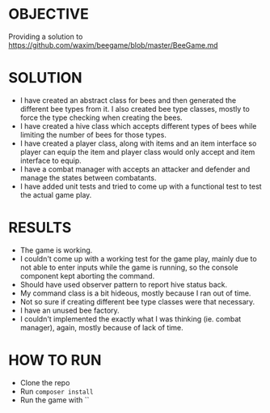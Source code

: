 # OBJECTIVE

Providing a solution to https://github.com/waxim/beegame/blob/master/BeeGame.md

# SOLUTION

* I have created an abstract class for bees and then generated the different bee types from it. I also created bee type classes, mostly to force the type checking when creating the bees.
* I have created a hive class which accepts different types of bees while limiting the number of bees for those types.
* I have created a player class, along with items and an item interface so player can equip the item and player class would only accept and item interface to equip.
* I have a combat manager with accepts an attacker and defender and manage the states between combatants.
* I have added unit tests and tried to come up with a functional test to test the actual game play.

# RESULTS

* The game is working.
* I couldn't come up with a working test for the game play, mainly due to not able to enter inputs while the game is running, so the console
 component kept aborting the command.
* Should have used observer pattern to report hive status back.
* My command class is a bit hideous, mostly because I ran out of time.
* Not so sure if creating different bee type classes were that necessary.
* I have an unused bee factory.
* I couldn't implemented the exactly what I was thinking (ie. combat manager), again, mostly because of lack of time.

# HOW TO RUN

* Clone the repo
* Run `composer install`
* Run the game with ``